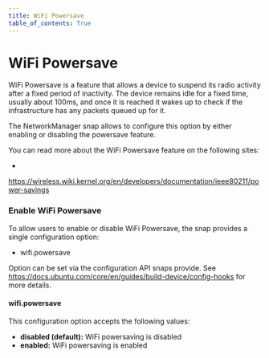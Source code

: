 ```yaml
---
title: WiFi Powersave
table_of_contents: True
---
```


# WiFi Powersave

WiFi Powersave is a feature that allows a device to suspend its radio activity
after a fixed period of inactivity. The device remains idle for a fixed time,
usually about 100ms, and once it is reached it wakes up to check if the
infrastructure has any packets queued up for it.

The NetworkManager snap allows to configure this option by either enabling or
disabling the powersave feature.

You can read more about the WiFi Powersave feature on the following sites:

*
<https://wireless.wiki.kernel.org/en/developers/documentation/ieee80211/power-savings>

### Enable WiFi Powersave

To allow users to enable or disable WiFi Powersave, the snap provides a single
configuration option:

* wifi.powersave

Option can be set via the configuration API snaps provide. See
<https://docs.ubuntu.com/core/en/guides/build-device/config-hooks> for more
details.

#### wifi.powersave

This configuration option accepts the following values:

* **disabled (default):** WiFi powersaving is disabled
* **enabled:** WiFi powersaving is enabled

